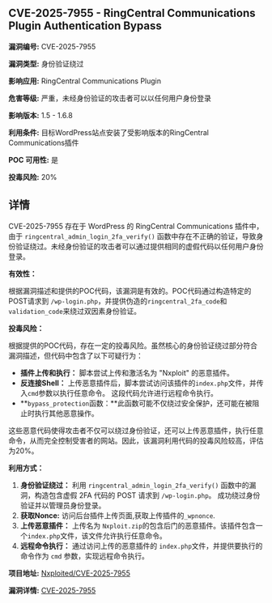 ## CVE-2025-7955 - RingCentral Communications Plugin Authentication Bypass

**漏洞编号:** CVE-2025-7955

**漏洞类型:** 身份验证绕过

**影响应用:** RingCentral Communications Plugin

**危害等级:** 严重，未经身份验证的攻击者可以以任何用户身份登录

**影响版本:** 1.5 - 1.6.8

**利用条件:** 目标WordPress站点安装了受影响版本的RingCentral Communications插件

**POC 可用性:** 是

**投毒风险:** 20%

## 详情

CVE-2025-7955 存在于 WordPress 的 RingCentral Communications 插件中，由于 `ringcentral_admin_login_2fa_verify()` 函数中存在不正确的验证，导致身份验证绕过。未经身份验证的攻击者可以通过提供相同的虚假代码以任何用户身份登录。 

**有效性：**

根据漏洞描述和提供的POC代码，该漏洞是有效的。POC代码通过构造特定的POST请求到 `/wp-login.php`，并提供伪造的`ringcentral_2fa_code`和`validation_code`来绕过双因素身份验证。

**投毒风险：**

根据提供的POC代码，存在一定的投毒风险。虽然核心的身份验证绕过部分符合漏洞描述，但代码中包含了以下可疑行为：

*   **插件上传和执行：** 脚本尝试上传和激活名为 "Nxploit" 的恶意插件。
*   **反连接Shell：** 上传恶意插件后，脚本尝试访问该插件的`index.php`文件，并传入`cmd`参数以执行任意命令。 这段代码允许进行远程命令执行。 
*   **`bypass_protection`函数：**此函数可能不仅绕过安全保护，还可能在被阻止时执行其他恶意操作。

这些恶意代码使得攻击者不仅可以绕过身份验证，还可以上传恶意插件，执行任意命令，从而完全控制受害者的网站。因此，该漏洞利用代码的投毒风险较高，评估为20%。

**利用方式：**

1.  **身份验证绕过：** 利用 `ringcentral_admin_login_2fa_verify()` 函数中的漏洞，构造包含虚假 2FA 代码的 POST 请求到 `/wp-login.php`。 成功绕过身份验证并以管理员身份登录。
2.  **获取Nonce:** 访问后台插件上传页面,获取上传插件的`_wpnonce`.
3.  **上传恶意插件：** 上传名为 `Nxploit.zip`的包含后门的恶意插件。该插件包含一个`index.php`文件，该文件允许执行任意命令。
4.  **远程命令执行：** 通过访问上传的恶意插件的 `index.php`文件，并提供要执行的命令作为 `cmd` 参数，实现远程命令执行。


**项目地址:** [Nxploited/CVE-2025-7955](https://github.com/Nxploited/CVE-2025-7955)

**漏洞详情:** [CVE-2025-7955](https://nvd.nist.gov/vuln/detail/CVE-2025-7955)